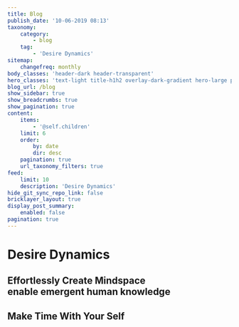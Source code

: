 ```yaml
---
title: Blog
publish_date: '10-06-2019 08:13'
taxonomy:
    category:
        - blog
    tag:
        - 'Desire Dynamics'
sitemap:
    changefreq: monthly
body_classes: 'header-dark header-transparent'
hero_classes: 'text-light title-h1h2 overlay-dark-gradient hero-large parallax'
blog_url: /blog
show_sidebar: true
show_breadcrumbs: true
show_pagination: true
content:
    items:
        - '@self.children'
    limit: 6
    order:
        by: date
        dir: desc
    pagination: true
    url_taxonomy_filters: true
feed:
    limit: 10
    description: 'Desire Dynamics'
hide_git_sync_repo_link: false
bricklayer_layout: true
display_post_summary:
    enabled: false
pagination: true
---
```


# Desire Dynamics
## Effortlessly Create Mindspace <br>enable emergent human knowledge 
## Make Time With Your Self <br>
## 